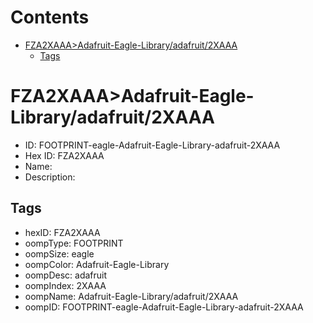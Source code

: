 



Contents
========

* [FZA2XAAA>Adafruit-Eagle-Library/adafruit/2XAAA](#fza2xaaaadafruit-eagle-libraryadafruit2xaaa)
	* [Tags](#tags)

# FZA2XAAA>Adafruit-Eagle-Library/adafruit/2XAAA

- ID: FOOTPRINT-eagle-Adafruit-Eagle-Library-adafruit-2XAAA
- Hex ID: FZA2XAAA
- Name: 
- Description: 

## Tags

- hexID: FZA2XAAA
- oompType: FOOTPRINT
- oompSize: eagle
- oompColor: Adafruit-Eagle-Library
- oompDesc: adafruit
- oompIndex: 2XAAA
- oompName: Adafruit-Eagle-Library/adafruit/2XAAA
- oompID: FOOTPRINT-eagle-Adafruit-Eagle-Library-adafruit-2XAAA
